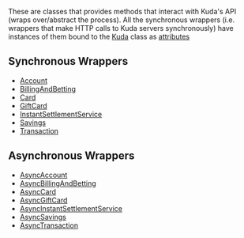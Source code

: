 These are classes that provides methods that interact with Kuda's API (wraps over/abstract the process). All the 
synchronous wrappers (i.e. wrappers that make HTTP calls to Kuda servers synchronously) have instances of them
bound to the [Kuda](../kuda.md#pykuda2.kuda.Kuda) class as [attributes](../kuda.md#attributes-on-the-kuda-and-asynckuda-classes)

## Synchronous Wrappers
- [Account](./sync_wrappers/accounts.md)
- [BillingAndBetting](./sync_wrappers/billing_and_betting.md)
- [Card](./sync_wrappers/card.md)
- [GiftCard](./sync_wrappers/gift_card.md)
- [InstantSettlementService](./sync_wrappers/instant_settlement_service.md)
- [Savings](./sync_wrappers/savings.md)
- [Transaction](./sync_wrappers/transaction.md)

## Asynchronous Wrappers
- [AsyncAccount](./async_wrappers/accounts.md)
- [AsyncBillingAndBetting](./async_wrappers/billing_and_betting.md)
- [AsyncCard](./async_wrappers/card.md)
- [AsyncGiftCard](./async_wrappers/gift_card.md)
- [AsyncInstantSettlementService](./async_wrappers/instant_settlement_service.md)
- [AsyncSavings](./async_wrappers/savings.md)
- [AsyncTransaction](./async_wrappers/transaction.md)